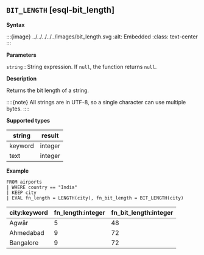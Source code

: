 ## `BIT_LENGTH` [esql-bit_length]

**Syntax**

:::{image} ../../../../../images/bit_length.svg
:alt: Embedded
:class: text-center
:::

**Parameters**

`string`
:   String expression. If `null`, the function returns `null`.

**Description**

Returns the bit length of a string.

::::{note}
All strings are in UTF-8, so a single character can use multiple bytes.
::::


**Supported types**

| string | result |
| --- | --- |
| keyword | integer |
| text | integer |

**Example**

```esql
FROM airports
| WHERE country == "India"
| KEEP city
| EVAL fn_length = LENGTH(city), fn_bit_length = BIT_LENGTH(city)
```

| city:keyword | fn_length:integer | fn_bit_length:integer |
| --- | --- | --- |
| Agwār | 5 | 48 |
| Ahmedabad | 9 | 72 |
| Bangalore | 9 | 72 |


